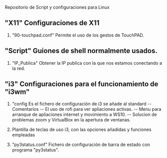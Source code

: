 Repositorio de Script y configuraciones para Linux


## "X11" Configuraciones de X11
1. "90-touchpad.conf" Permite el uso de los gestos de TouchPAD.

## "Script" Guiones de shell normalmente usados.
1. "IP_Publica" Obtener la IP publica con la que nos estamos conectando a la red.

## "i3" Configuraciones para el funcionamiento de "i3wm" 
1. "config Es el fichero de configuración de i3 se añade al standard
-- Comentarios
-- El uso de rofi para ver apliaciones activas.
-- Menu para arranque de apliaciones internet y movimiento a WS10.
-- Solucion de problemas zoom y VirtualBox en la apertura de ventanas.
2. Plantilla de teclas de uso i3, con las opciones añadidas y funciones empleadas

3. "py3status.conf"  Fichero de configuración de barra de estado con programa "py3status".

